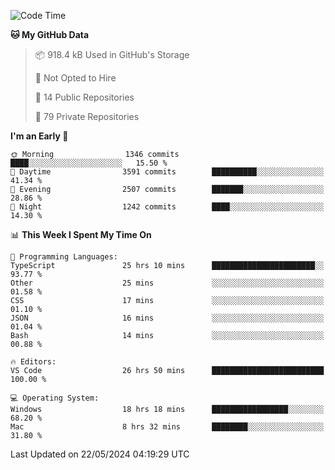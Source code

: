 <!--START_SECTION:waka-->
![Code Time](http://img.shields.io/badge/Code%20Time-5%2C671%20hrs%201%20min-blue)

**🐱 My GitHub Data** 

> 📦 918.4 kB Used in GitHub's Storage 
 > 
> 🚫 Not Opted to Hire
 > 
> 📜 14 Public Repositories 
 > 
> 🔑 79 Private Repositories 
 > 
**I'm an Early 🐤** 

```text
🌞 Morning                1346 commits        ████░░░░░░░░░░░░░░░░░░░░░   15.50 % 
🌆 Daytime                3591 commits        ██████████░░░░░░░░░░░░░░░   41.34 % 
🌃 Evening                2507 commits        ███████░░░░░░░░░░░░░░░░░░   28.86 % 
🌙 Night                  1242 commits        ████░░░░░░░░░░░░░░░░░░░░░   14.30 % 
```


📊 **This Week I Spent My Time On** 

```text
💬 Programming Languages: 
TypeScript               25 hrs 10 mins      ███████████████████████░░   93.77 % 
Other                    25 mins             ░░░░░░░░░░░░░░░░░░░░░░░░░   01.58 % 
CSS                      17 mins             ░░░░░░░░░░░░░░░░░░░░░░░░░   01.10 % 
JSON                     16 mins             ░░░░░░░░░░░░░░░░░░░░░░░░░   01.04 % 
Bash                     14 mins             ░░░░░░░░░░░░░░░░░░░░░░░░░   00.88 % 

🔥 Editors: 
VS Code                  26 hrs 50 mins      █████████████████████████   100.00 % 

💻 Operating System: 
Windows                  18 hrs 18 mins      █████████████████░░░░░░░░   68.20 % 
Mac                      8 hrs 32 mins       ████████░░░░░░░░░░░░░░░░░   31.80 % 
```


 Last Updated on 22/05/2024 04:19:29 UTC
<!--END_SECTION:waka-->

